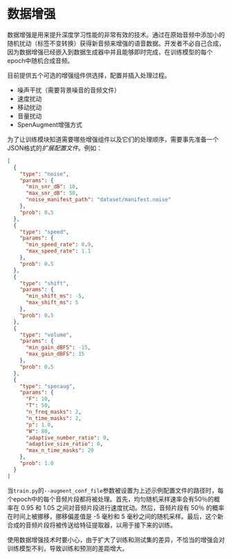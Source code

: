 # 数据增强

数据增强是用来提升深度学习性能的非常有效的技术。通过在原始音频中添加小的随机扰动（标签不变转换）获得新音频来增强的语音数据。开发者不必自己合成，因为数据增强已经嵌入到数据生成器中并且能够即时完成，在训练模型的每个epoch中随机合成音频。

目前提供五个可选的增强组件供选择，配置并插入处理过程。

- 噪声干扰（需要背景噪音的音频文件）
- 速度扰动
- 移动扰动
- 音量扰动
- SpenAugment增强方式

为了让训练模块知道需要哪些增强组件以及它们的处理顺序，需要事先准备一个JSON格式的*扩展配置文件*。例如：

```json
[
  {
    "type": "noise",
    "params": {
      "min_snr_dB": 10,
      "max_snr_dB": 50,
      "noise_manifest_path": "dataset/manifest.noise"
    },
    "prob": 0.5
  },
  {
    "type": "speed",
    "params": {
      "min_speed_rate": 0.9,
      "max_speed_rate": 1.1
    },
    "prob": 0.5
  },
  {
    "type": "shift",
    "params": {
      "min_shift_ms": -5,
      "max_shift_ms": 5
    },
    "prob": 0.5
  },
  {
    "type": "volume",
    "params": {
      "min_gain_dBFS": -15,
      "max_gain_dBFS": 15
    },
    "prob": 0.5
  },
  {
    "type": "specaug",
    "params": {
      "F": 10,
      "T": 50,
      "n_freq_masks": 2,
      "n_time_masks": 2,
      "p": 1.0,
      "W": 80,
      "adaptive_number_ratio": 0,
      "adaptive_size_ratio": 0,
      "max_n_time_masks": 20
    },
    "prob": 1.0
  }
]
```

当`train.py`的`--augment_conf_file`参数被设置为上述示例配置文件的路径时，每个epoch中的每个音频片段都将被处理。首先，均匀随机采样速率会有50％的概率在 0.95 和 1.05
之间对音频片段进行速度扰动。然后，音频片段有 50％ 的概率在时间上被挪移，挪移偏差值是 -5 毫秒和 5 毫秒之间的随机采样。最后，这个新合成的音频片段将被传送给特征提取器，以用于接下来的训练。

使用数据增强技术时要小心，由于扩大了训练和测试集的差异，不恰当的增强会对训练模型不利，导致训练和预测的差距增大。

